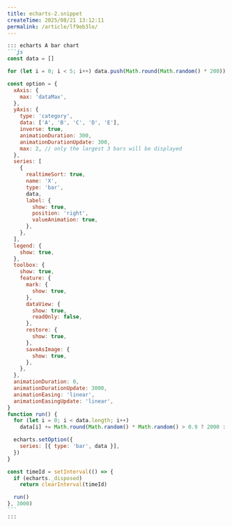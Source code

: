 ```yaml
---
title: echarts-2.snippet
createTime: 2025/08/21 13:12:11
permalink: /article/lf9eb3lo/
---
```

````md
::: echarts A bar chart
```js
const data = []

for (let i = 0; i < 5; i++) data.push(Math.round(Math.random() * 200))

const option = {
  xAxis: {
    max: 'dataMax',
  },
  yAxis: {
    type: 'category',
    data: ['A', 'B', 'C', 'D', 'E'],
    inverse: true,
    animationDuration: 300,
    animationDurationUpdate: 300,
    max: 2, // only the largest 3 bars will be displayed
  },
  series: [
    {
      realtimeSort: true,
      name: 'X',
      type: 'bar',
      data,
      label: {
        show: true,
        position: 'right',
        valueAnimation: true,
      },
    },
  ],
  legend: {
    show: true,
  },
  toolbox: {
    show: true,
    feature: {
      mark: {
        show: true,
      },
      dataView: {
        show: true,
        readOnly: false,
      },
      restore: {
        show: true,
      },
      saveAsImage: {
        show: true,
      },
    },
  },
  animationDuration: 0,
  animationDurationUpdate: 3000,
  animationEasing: 'linear',
  animationEasingUpdate: 'linear',
}
function run() {
  for (let i = 0; i < data.length; i++)
    data[i] += Math.round(Math.random() * Math.random() > 0.9 ? 2000 : 200)

  echarts.setOption({
    series: [{ type: 'bar', data }],
  })
}

const timeId = setInterval(() => {
  if (echarts._disposed)
    return clearInterval(timeId)

  run()
}, 3000)
```
:::
````
